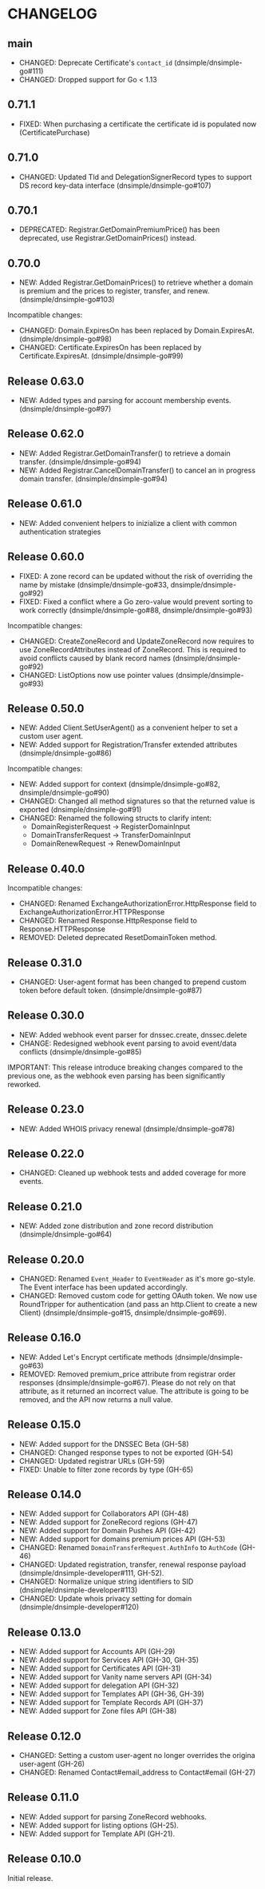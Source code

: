 # CHANGELOG

## main

- CHANGED: Deprecate Certificate's `contact_id` (dnsimple/dnsimple-go#111)
- CHANGED: Dropped support for Go < 1.13

## 0.71.1

- FIXED: When purchasing a certificate the certificate id is populated now (CertificatePurchase)

## 0.71.0

- CHANGED: Updated Tld and DelegationSignerRecord types to support DS record key-data interface (dnsimple/dnsimple-go#107)

## 0.70.1

- DEPRECATED: Registrar.GetDomainPremiumPrice() has been deprecated, use Registrar.GetDomainPrices() instead.

## 0.70.0

- NEW: Added Registrar.GetDomainPrices() to retrieve whether a domain is premium and the prices to register, transfer, and renew. (dnsimple/dnsimple-go#103)

Incompatible changes:

- CHANGED: Domain.ExpiresOn has been replaced by Domain.ExpiresAt. (dnsimple/dnsimple-go#98)
- CHANGED: Certificate.ExpiresOn has been replaced by Certificate.ExpiresAt. (dnsimple/dnsimple-go#99)

## Release 0.63.0

- NEW: Added types and parsing for account membership events. (dnsimple/dnsimple-go#97)

## Release 0.62.0

- NEW: Added Registrar.GetDomainTransfer() to retrieve a domain transfer. (dnsimple/dnsimple-go#94)
- NEW: Added Registrar.CancelDomainTransfer() to cancel an in progress domain transfer. (dnsimple/dnsimple-go#94)

## Release 0.61.0

- NEW: Added convenient helpers to inizialize a client with common authentication strategies

## Release 0.60.0

- FIXED: A zone record can be updated without the risk of overriding the name by mistake (dnsimple/dnsimple-go#33, dnsimple/dnsimple-go#92)
- FIXED: Fixed a conflict where a Go zero-value would prevent sorting to work correctly (dnsimple/dnsimple-go#88, dnsimple/dnsimple-go#93)

Incompatible changes:

- CHANGED: CreateZoneRecord and UpdateZoneRecord now requires to use ZoneRecordAttributes instead of ZoneRecord. This is required to avoid conflicts caused by blank record names (dnsimple/dnsimple-go#92)
- CHANGED: ListOptions now use pointer values (dnsimple/dnsimple-go#93)

## Release 0.50.0

- NEW: Added Client.SetUserAgent() as a convenient helper to set a custom user agent.
- NEW: Added support for Registration/Transfer extended attributes (dnsimple/dnsimple-go#86)

Incompatible changes:

- NEW: Added support for context (dnsimple/dnsimple-go#82, dnsimple/dnsimple-go#90)
- CHANGED: Changed all method signatures so that the returned value is exported (dnsimple/dnsimple-go#91)
- CHANGED: Renamed the following structs to clarify intent:
  - DomainRegisterRequest -> RegisterDomainInput
  - DomainTransferRequest -> TransferDomainInput
  - DomainRenewRequest -> RenewDomainInput

## Release 0.40.0

Incompatible changes:

- CHANGED: Renamed ExchangeAuthorizationError.HttpResponse field to ExchangeAuthorizationError.HTTPResponse
- CHANGED: Renamed Response.HttpResponse field to Response.HTTPResponse
- REMOVED: Deleted deprecated ResetDomainToken method.

## Release 0.31.0

- CHANGED: User-agent format has been changed to prepend custom token before default token. (dnsimple/dnsimple-go#87)

## Release 0.30.0

- NEW: Added webhook event parser for dnssec.create, dnssec.delete
- CHANGE: Redesigned webhook event parsing to avoid event/data conflicts (dnsimple/dnsimple-go#85)

IMPORTANT: This release introduce breaking changes compared to the previous one,
as the webhook even parsing has been significantly reworked.

## Release 0.23.0

- NEW: Added WHOIS privacy renewal (dnsimple/dnsimple-go#78)

## Release 0.22.0

- CHANGED: Cleaned up webhook tests and added coverage for more events.

## Release 0.21.0

- NEW: Added zone distribution and zone record distribution (dnsimple/dnsimple-go#64)

## Release 0.20.0

- CHANGED: Renamed `Event_Header` to `EventHeader` as it's more go-style. The Event interface has been updated accordingly.
- CHANGED: Removed custom code for getting OAuth token. We now use RoundTripper for authentication (and pass an http.Client to create a new Client) (dnsimple/dnsimple-go#15, dnsimple/dnsimple-go#69).

## Release 0.16.0

- NEW: Added Let's Encrypt certificate methods (dnsimple/dnsimple-go#63)
- REMOVED: Removed premium_price attribute from registrar order responses (dnsimple/dnsimple-go#67). Please do not rely on that attribute, as it returned an incorrect value. The attribute is going to be removed, and the API now returns a null value.

## Release 0.15.0

- NEW: Added support for the DNSSEC Beta (GH-58)
- CHANGED: Changed response types to not be exported (GH-54)
- CHANGED: Updated registrar URLs (GH-59)
- FIXED: Unable to filter zone records by type (GH-65)

## Release 0.14.0

- NEW: Added support for Collaborators API (GH-48)
- NEW: Added support for ZoneRecord regions (GH-47)
- NEW: Added support for Domain Pushes API (GH-42)
- NEW: Added support for domains premium prices API (GH-53)
- CHANGED: Renamed `DomainTransferRequest.AuthInfo` to `AuthCode` (GH-46)
- CHANGED: Updated registration, transfer, renewal response payload (dnsimple/dnsimple-developer#111, GH-52).
- CHANGED: Normalize unique string identifiers to SID (dnsimple/dnsimple-developer#113)
- CHANGED: Update whois privacy setting for domain (dnsimple/dnsimple-developer#120)

## Release 0.13.0

- NEW: Added support for Accounts API (GH-29)
- NEW: Added support for Services API (GH-30, GH-35)
- NEW: Added support for Certificates API (GH-31)
- NEW: Added support for Vanity name servers API (GH-34)
- NEW: Added support for delegation API (GH-32)
- NEW: Added support for Templates API (GH-36, GH-39)
- NEW: Added support for Template Records API (GH-37)
- NEW: Added support for Zone files API (GH-38)

## Release 0.12.0

- CHANGED: Setting a custom user-agent no longer overrides the origina user-agent (GH-26)
- CHANGED: Renamed Contact#email_address to Contact#email (GH-27)

## Release 0.11.0

- NEW: Added support for parsing ZoneRecord webhooks.
- NEW: Added support for listing options (GH-25).
- NEW: Added support for Template API (GH-21).

## Release 0.10.0

Initial release.
